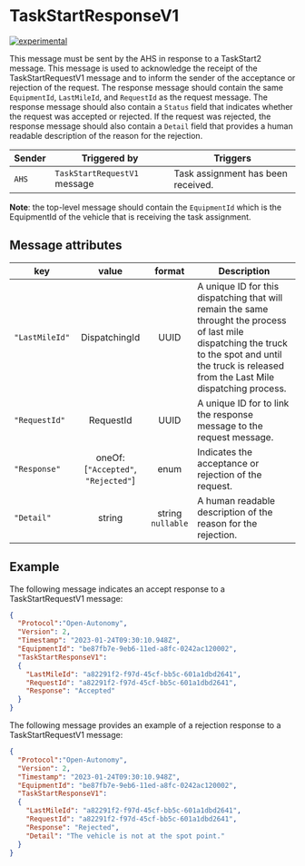 # TaskStartResponseV1

[![experimental](http://badges.github.io/stability-badges/dist/experimental.svg)](http://github.com/badges/stability-badges)

This message must be sent by the AHS in response to a TaskStart2 message.  This message is used to acknowledge the receipt of the TaskStartRequestV1 message and to inform the sender of the acceptance or rejection of the request.  The response message should contain the same `EquipmentId`, `LastMileId`, and `RequestId` as the request message.  The response message should also contain a `Status` field that indicates whether the request was accepted or rejected.  If the request was rejected, the response message should also contain a `Detail` field that provides a human readable description of the reason for the rejection.

|Sender| Triggered by | Triggers|
|---|---|---|
|`AHS` | `TaskStartRequestV1` message| Task assignment has been received. |

**Note**: the top-level message should contain the `EquipmentId` which is the EquipmentId of the vehicle that is receiving the task assignment.

## Message attributes

|key |value |format | Description|
|---|:---:|:---:|---|
|`"LastMileId"`| DispatchingId | UUID | A unique ID for this dispatching that will remain the same throught the process of last mile dispatching the truck to the spot and until the truck is released from the Last Mile dispatching process. |
|`"RequestId"` | RequestId | UUID | A unique ID for to link the response message to the request message. |
|`"Response"`| oneOf: [`"Accepted"`, `"Rejected"`] | enum | Indicates the acceptance or rejection of the request. |
|`"Detail"`| string | string <br/> `nullable` | A human readable description of the reason for the rejection. |

## Example

The following message indicates an accept response to a TaskStartRequestV1 message:

```JSON
{
  "Protocol":"Open-Autonomy",
  "Version": 2,
  "Timestamp": "2023-01-24T09:30:10.948Z",
  "EquipmentId": "be87fb7e-9eb6-11ed-a8fc-0242ac120002",
  "TaskStartResponseV1":
  {
    "LastMileId": "a82291f2-f97d-45cf-bb5c-601a1dbd2641",
    "RequestId": "a82291f2-f97d-45cf-bb5c-601a1dbd2641",
    "Response": "Accepted"
  }
}
```

The following message provides an example of a rejection response to a TaskStartRequestV1 message:

```JSON
{
  "Protocol":"Open-Autonomy",
  "Version": 2,
  "Timestamp": "2023-01-24T09:30:10.948Z",
  "EquipmentId": "be87fb7e-9eb6-11ed-a8fc-0242ac120002",
  "TaskStartResponseV1":
  {
    "LastMileId": "a82291f2-f97d-45cf-bb5c-601a1dbd2641",
    "RequestId": "a82291f2-f97d-45cf-bb5c-601a1dbd2641",
    "Response": "Rejected",
    "Detail": "The vehicle is not at the spot point."
  }
}
```
